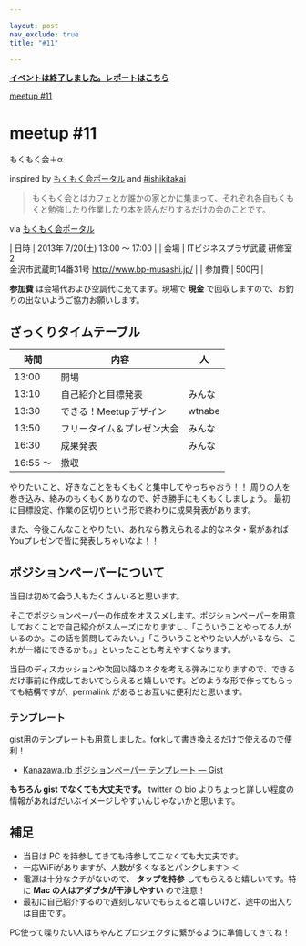 ```yaml
---

layout: post
nav_exclude: true
title: "#11"

---
```


<p>
<a href="./report"><strong>イベントは終了しました。レポートはこちら</strong></a></p>

<div class="doorkeeper-widget">
<a href="http://kzrb.doorkeeper.jp/events/4679" class="doorkeeper-registration-widget">meetup
#11</a>

<script src="https://d1dqic1fklzs1z.cloudfront.net/assets/widget.js" type="text/javascript">
</script>
</div>

meetup #11
===========

もくもく会＋α

inspired by [もくもく会ポータル](http://mokumokukai.tumblr.com/) and
[#ishikitakai](https://ishikitakai.com/)

> もくもく会とはカフェとか誰かの家とかに集まって、それぞれ各自もくもくと勉強したり作業したり本を読んだりするだけの会のことです。

via [もくもく会ポータル](http://mokumokukai.tumblr.com/)


| 日時   | 2013年 7/20(土) 13:00 〜 17:00 |
| 会場   | ITビジネスプラザ武蔵 研修室2<br>金沢市武蔵町14番31号 <a href="http://www.bp-musashi.jp/">http://www.bp-musashi.jp/</a> |
| 参加費 | 500円 |


**参加費** は会場代および空調代に充てます。現場で **現金**
で回収しますので、お釣りの出ないようご協力お願いします。

ざっくりタイムテーブル
----------------------

 |時間      |内容                        |人|
 |----------|----------------------------|--------|
 |13:00     |開場                        ||
 |13:10     |自己紹介と目標発表          |みんな|
 |13:30     |できる！Meetupデザイン      |wtnabe|
 |13:50     |フリータイム＆プレゼン大会  |みんな|
 |16:30     |成果発表                    |みんな|
 |16:55 〜  |撤収                        ||

やりたいこと、好きなことをもくもくと集中してやっちゃおう！！
周りの人を巻き込み、絡みのもくもくありなので、好き勝手にもくもくしましょう。
最初に目標設定、作業の区切りという形で終わりに成果発表があります。

また、今後こんなことやりたい、あれなら教えられるよ的なネタ・案があれば
Youプレゼンで皆に発表しちゃいなよ！！

ポジションペーパーについて
--------------------------

当日は初めて会う人もたくさんいると思います。

そこでポジションペーパーの作成をオススメします。ポジションペーパーを用意しておくことで自己紹介がスムーズになりますし、「こういうことやってる人がいるのか。この話を質問してみたい。」「こういうことやりたい人がいるなら、これが一緒にできるかも。」といったことも考えやすくなります。

当日のディスカッションや次回以降のネタを考える弾みになりますので、できるだけ事前に作成しておいてもらえると嬉しいです。どのような形で作ってもらっても結構ですが、permalink
があるとお互いに便利だと思います。

### テンプレート

gist用のテンプレートも用意しました。forkして書き換えるだけで使えるので便利！

* [Kanazawa.rb ポジションペーパー テンプレート — Gist](https://gist.github.com/5a523ec3180002229a32)

**もちろん gist でなくても大丈夫です。** twitter の bio
よりちょっと詳しい程度の情報があればだいぶイメージしやすいんじゃないかと思います。

補足
----

* 当日は PC を持参してきても持参してこなくても大丈夫です。
* 一応WiFiがありますが、人数が多くなるとパンクします＞＜
* 電源は十分なクチがないので、 **タップを持参** してもらえると嬉しいです。特に **Mac の人はアダプタが干渉しやすい** ので注意！
* 最初に自己紹介するので遅刻しないでもらえると嬉しいけど、途中の出入りは自由です。

PC使って喋りたい人はちゃんとプロジェクタに繋がるように準備してきてね！
